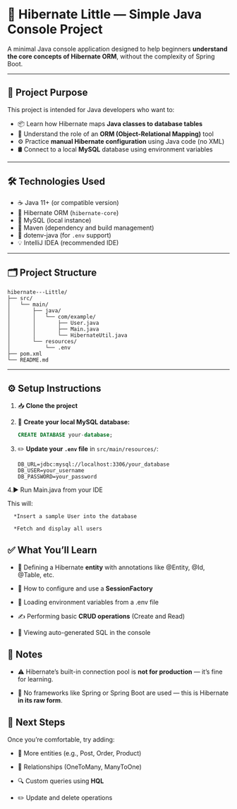 # 🧠 Hibernate Little — Simple Java Console Project

A minimal Java console application designed to help beginners **understand the core concepts of Hibernate ORM**, without the complexity of Spring Boot.

---

## 🎯 Project Purpose

This project is intended for Java developers who want to:

- 📦 Learn how Hibernate maps **Java classes to database tables**
- 🧩 Understand the role of an **ORM (Object-Relational Mapping)** tool
- ⚙️ Practice **manual Hibernate configuration** using Java code (no XML)
- 🛢️ Connect to a local **MySQL** database using environment variables

---

## 🛠️ Technologies Used

- ☕ Java 11+ (or compatible version)
- 🔄 Hibernate ORM (`hibernate-core`)
- 🐬 MySQL (local instance)
- 🧰 Maven (dependency and build management)
- 🌿 dotenv-java (for `.env` support)
- 💡 IntelliJ IDEA (recommended IDE)

---

## 🗂️ Project Structure

   ```   
   hibernate---Little/
   ├── src/
   │   └── main/
   │       ├── java/
   │       │   └── com/example/
   │       │       ├── User.java
   │       │       ├── Main.java
   │       │       └── HibernateUtil.java
   │       └── resources/
   │           └── .env
   ├── pom.xml
   └── README.md
   ```

---

## ⚙️ Setup Instructions

1. 📥 **Clone the project**

2. 🐬 **Create your local MySQL database:**

   ```sql
   CREATE DATABASE your-database;

3. ✏️ **Update your `.env` file** in `src/main/resources/`:

   ```env
   DB_URL=jdbc:mysql://localhost:3306/your_database
   DB_USER=your_username
   DB_PASSWORD=your_password
   
4.▶️ Run Main.java from your IDE

  This will:
      
      *Insert a sample User into the database
          
      *Fetch and display all users
        

✅ What You’ll Learn
-------------------

*   📌 Defining a Hibernate **entity** with annotations like @Entity, @Id, @Table, etc.
    
*   🧠 How to configure and use a **SessionFactory**
    
*   🔐 Loading environment variables from a .env file
    
*   ✍️ Performing basic **CRUD operations** (Create and Read)
    
*   👀 Viewing auto-generated SQL in the console
    

📌 Notes
--------

*   ⚠️ Hibernate’s built-in connection pool is **not for production** — it’s fine for learning.
    
*   🧼 No frameworks like Spring or Spring Boot are used — this is Hibernate **in its raw form**.
    

🚀 Next Steps
-------------

Once you’re comfortable, try adding:

*   🔗 More entities (e.g., Post, Order, Product)
    
*   🔄 Relationships (OneToMany, ManyToOne)
    
*   🔍 Custom queries using **HQL**
    
*   ✏️ Update and delete operations
